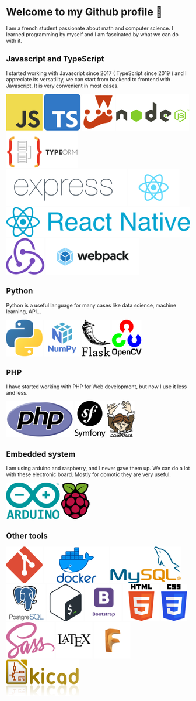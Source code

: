 # Welcome to my Github profile 👋

I am a french student passionate about math and computer science. 
I learned programming by myself and I am fascinated by what we can do with it.

## Javascript and TypeScript

I started working with Javascript since 2017 ( TypeScript since 2019 ) and I 
appreciate its versatility, we can start from backend to frontend with Javascript.
It is very convenient in most cases.


[![JavaScript](img/JavaScript.png)][JavaScript]
[![TypeScript](img/Typescript.png)][TypeScript]
[![Jest](img/Jest.png)][Jest]
[![NodeJs](img/NodeJs.png)][NodeJs]
[![TypeORM](img/TypeORM.png)][TypeORM]
[![Expressjs](img/Expressjs.png)][Expressjs]
[![ReactJs](img/ReactJs.png)][ReactJs]
[![ReactNative](img/ReactNative.png)][ReactNative]
[![Redux](img/Redux.png)][Redux]
[![Webpack](img/Webpack.png)][Webpack]

## Python

Python is a useful language for many cases like data science, machine learning, API...

[![Python](img/Python.png)][Python]
[![Numpy](img/Numpy.png)][Numpy]
[![Flask](img/Flask.png)][Flask]
[![Opencv](img/Opencv.png)][Opencv]



## PHP 

I have started working with PHP for Web development, but now I use it less and less.

[![PHP](img/PHP.png)][PHP]
[![Symfony](img/Symfony.png)][Symfony]
[![Composer](img/Composer.png)][Composer]


## Embedded system
I am using arduino and raspberry, and I never gave them up.
We can do a lot with these electronic board. Mostly for domotic they are very useful.

[![Arduino](img/Arduino.png)][Arduino]
[![Raspberry](img/Raspberry.png)][Raspberry]

## Other tools

[![Git](img/Git.png)][Git]
[![Docker](img/Docker.png)][Docker]
[![Mysql](img/Mysql.png)][Mysql]
[![Postgress](img/Postgress.png)][Postgress]
[![Bash](img/Bash.png)][Bash]
[![Bootstrap](img/Bootstrap.png)][Bootstrap]
[![HTML](img/HTML.png)][HTML]
[![CSS](img/CSS.png)][CSS]
[![SASS](img/SASS.png)][SASS]
[![Latex](img/Latex.png)][Latex]
[![Fusion](img/Fusion.png)][Fusion]
[![Kicad](img/Kicad.png)][Kicad]


[JavaScript]: https://github.com/alexba6
[TypeScript]: https://github.com/alexba6
[Jest]: https://github.com/alexba6
[NodeJs]: https://github.com/alexba6
[TypeORM]: https://github.com/alexba6
[Expressjs]: https://github.com/alexba6
[ReactJs]: https://github.com/alexba6
[ReactNative]: https://github.com/alexba6
[Redux]: https://github.com/alexba6
[Webpack]: https://github.com/alexba6
[Python]: https://github.com/alexba6
[Numpy]: https://github.com/alexba6
[Flask]: https://github.com/alexba6
[Opencv]: https://github.com/alexba6
[PHP]: https://github.com/alexba6
[Symfony]: https://github.com/alexba6
[Composer]: https://github.com/alexba6
[Arduino]: https://github.com/alexba6
[Raspberry]: https://github.com/alexba6
[Git]: https://github.com/alexba6
[Docker]: https://github.com/alexba6
[Mysql]: https://github.com/alexba6
[Postgress]: https://github.com/alexba6
[Bash]: https://github.com/alexba6
[Bootstrap]: https://github.com/alexba6
[HTML]: https://github.com/alexba6
[CSS]: https://github.com/alexba6
[SASS]: https://github.com/alexba6
[Latex]: https://github.com/alexba6
[Fusion]: https://github.com/alexba6
[Kicad]: https://github.com/alexba6

